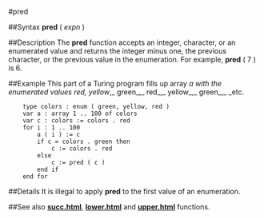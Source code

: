 
#pred

##Syntax
**pred** ( _expn_ )



##Description
The **pred** function accepts an integer, character, or an enumerated value and returns the integer minus one, the previous character, or the previous value in the enumeration. For example, **pred** ( 7 ) is 6.



##Example
This part of a Turing program fills up array _a _with the enumerated values _red_,_ yellow_,_ green_,_ red_,_ yellow_,_ green_,_ _etc.


        type colors : enum ( green, yellow, red )
        var a : array 1 .. 100 of colors
        var c : colors := colors . red
        for i : 1 .. 100
            a ( i ) := c
            if c = colors . green then
                c := colors . red
            else
                c := pred ( c )
            end if
        end for
##Details
It is illegal to apply **pred** to the first value of an enumeration.



##See also
**[succ.html](succ)**, **[lower.html](lower)** and **[upper.html](upper)** functions.


